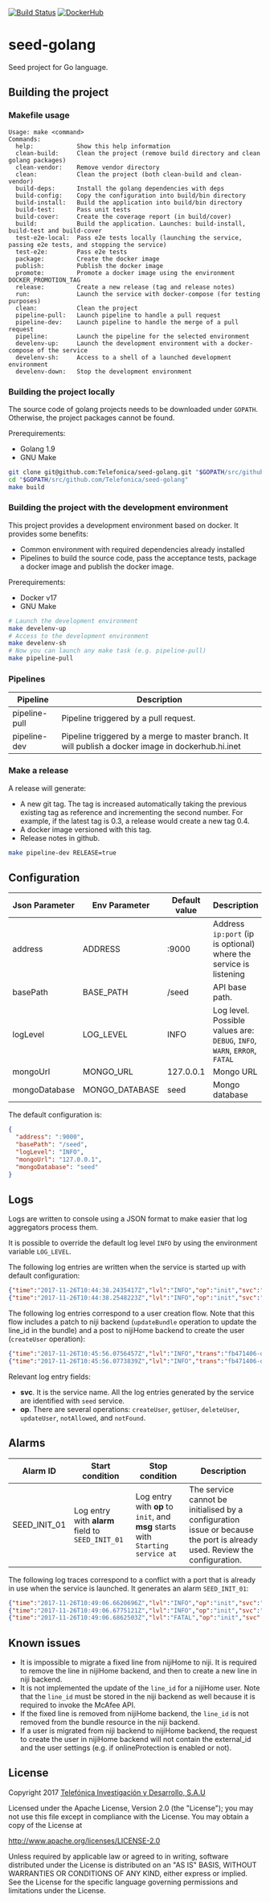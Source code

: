 [![Build Status](https://dcip.hi.inet/job/jorgelg/job/seed-golang/job/pipeline-02-dev/badge/icon)](https://dcip.hi.inet/job/jorgelg/job/seed-golang/job/pipeline-02-dev)
[![DockerHub](https://img.shields.io/docker/automated/jrottenberg/ffmpeg.svg)](http://artifactory.hi.inet/artifactory/webapp/#/artifacts/browse/simple/General/docker/Telefonica/seed-golang)

# seed-golang

Seed project for Go language.

## Building the project

### Makefile usage

```
Usage: make <command>
Commands:
  help:            Show this help information
  clean-build:     Clean the project (remove build directory and clean golang packages)
  clean-vendor:    Remove vendor directory
  clean:           Clean the project (both clean-build and clean-vendor)
  build-deps:      Install the golang dependencies with deps
  build-config:    Copy the configuration into build/bin directory
  build-install:   Build the application into build/bin directory
  build-test:      Pass unit tests
  build-cover:     Create the coverage report (in build/cover)
  build:           Build the application. Launches: build-install, build-test and build-cover
  test-e2e-local:  Pass e2e tests locally (launching the service, passing e2e tests, and stopping the service)
  test-e2e:        Pass e2e tests
  package:         Create the docker image
  publish:         Publish the docker image
  promote:         Promote a docker image using the environment DOCKER_PROMOTION_TAG
  release:         Create a new release (tag and release notes)
  run:             Launch the service with docker-compose (for testing purposes)
  clean:           Clean the project
  pipeline-pull:   Launch pipeline to handle a pull request
  pipeline-dev:    Launch pipeline to handle the merge of a pull request
  pipeline:        Launch the pipeline for the selected environment
  develenv-up:     Launch the development environment with a docker-compose of the service
  develenv-sh:     Access to a shell of a launched development environment
  develenv-down:   Stop the development environment
```

### Building the project locally

The source code of golang projects needs to be downloaded under `GOPATH`. Otherwise, the project packages cannot be found.

Prerequirements:
 - Golang 1.9
 - GNU Make

```sh
git clone git@github.com:Telefonica/seed-golang.git "$GOPATH/src/github.com/Telefonica/seed-golang"
cd "$GOPATH/src/github.com/Telefonica/seed-golang"
make build
```

### Building the project with the development environment

This project provides a development environment based on docker. It provides some benefits:
 - Common environment with required dependencies already installed
 - Pipelines to build the source code, pass the acceptance tests, package a docker image and publish the docker image.

Prerequirements:
 - Docker v17
 - GNU Make

```sh
# Launch the development environment
make develenv-up
# Access to the development environment
make develenv-sh
# Now you can launch any make task (e.g. pipeline-pull)
make pipeline-pull
```

### Pipelines

| Pipeline | Description |
| -------- | ----------- |
| pipeline-pull | Pipeline triggered by a pull request. |
| pipeline-dev | Pipeline triggered by a merge to master branch. It will publish a docker image in dockerhub.hi.inet |

### Make a release

A release will generate:

 - A new git tag. The tag is increased automatically taking the previous existing tag as reference and incrementing the second number. For example, if the latest tag is 0.3, a release would create a new tag 0.4.
 - A docker image versioned with this tag.
 - Release notes in github.

```sh
make pipeline-dev RELEASE=true
```

## Configuration

| Json Parameter | Env Parameter | Default value | Description |
|---|---|---|---|
| address | ADDRESS | :9000 | Address `ip:port` (ip is optional) where the service is listening |
| basePath | BASE_PATH | /seed | API base path. |
| logLevel | LOG_LEVEL | INFO | Log level. Possible values are: `DEBUG`, `INFO`, `WARN`, `ERROR`, `FATAL` |
| mongoUrl | MONGO_URL | 127.0.0.1 | Mongo URL |
| mongoDatabase | MONGO_DATABASE | seed | Mongo database |

The default configuration is:

```json
{
  "address": ":9000",
  "basePath": "/seed",
  "logLevel": "INFO",
  "mongoUrl": "127.0.0.1",
  "mongoDatabase": "seed"
}
```

## Logs

Logs are written to console using a JSON format to make easier that log aggregators process them.

It is possible to override the default log level `INFO` by using the environment variable `LOG_LEVEL`.

The following log entries are written when the service is started up with default configuration:

```json
{"time":"2017-11-26T10:44:38.2435417Z","lvl":"INFO","op":"init","svc":"seed","msg":"Configuration: {\"address\":\":9000\",\"basePath\":\"/seed\",\"logLevel\":\"INFO\",\"mongoUrl\":\"127.0.0.1\",\"mongoDatabase\":\"seed\"}"}
{"time":"2017-11-26T10:44:38.2548223Z","lvl":"INFO","op":"init","svc":"seed","msg":"Starting server at :9000"}
```

The following log entries correspond to a user creation flow. Note that this flow includes a patch to niji backend (`updateBundle` operation to update the line_id in the bundle) and a post to nijiHome backend to create the user (`createUser` operation):

```json
{"time":"2017-11-26T10:45:56.0756457Z","lvl":"INFO","trans":"fb471406-d296-11e7-a2a4-0242ac1a0002","corr":"fb471406-d296-11e7-a2a4-0242ac1a0002","op":"createUser","svc":"seed","method":"POST","path":"/seed/users","remoteaddr":"172.26.0.1:39802","msg":"Request"}
{"time":"2017-11-26T10:45:56.0773839Z","lvl":"INFO","trans":"fb471406-d296-11e7-a2a4-0242ac1a0002","corr":"fb471406-d296-11e7-a2a4-0242ac1a0002","op":"createUser","svc":"seed","status":201,"latency":1,"location":"/seed/users/5a1a9b64edde3709d1feef8d","msg":"Response"}
```

Relevant log entry fields:

 - **svc**. It is the service name. All the log entries generated by the service are identified with `seed` service.
 - **op**. There are several operations: `createUser`, `getUser`, `deleteUser`, `updateUser`, `notAllowed`, and `notFound`.

## Alarms

| Alarm ID | Start condition | Stop condition | Description |
|---|---|---|---|
| SEED_INIT_01 | Log entry with **alarm** field to `SEED_INIT_01` | Log entry with **op** to `init`, and **msg** starts with `Starting service at` | The service cannot be initialised by a configuration issue or because the port is already used. Review the configuration. |

The following log traces correspond to a conflict with a port that is already in use when the service is launched. It generates an alarm `SEED_INIT_01`:

```json
{"time":"2017-11-26T10:49:06.6620696Z","lvl":"INFO","op":"init","svc":"seed","msg":"Configuration: {\"address\":\":9000\",\"basePath\":\"/seed\",\"logLevel\":\"DEBUG\",\"mongoUrl\":\"127.0.0.1\",\"mongoDatabase\":\"seed\"}"}
{"time":"2017-11-26T10:49:06.6775121Z","lvl":"INFO","op":"init","svc":"seed","msg":"Starting server at :9000"}
{"time":"2017-11-26T10:49:06.6862503Z","lvl":"FATAL","op":"init","svc":"seed","alarm":"SEED_INIT_01","msg":"Error starting server. listen tcp :9000: bind: address already in use"}
```

## Known issues

 - It is impossible to migrate a fixed line from nijiHome to niji. It is required to remove the line in nijiHome backend, and then to create a new line in niji backend.
 - It is not implemented the update of the `line_id` for a nijiHome user. Note that the `line_id` must be stored in the niji backend as well because it is required to invoke the McAfee API.
 - If the fixed line is removed from nijiHome backend, the `line_id` is not removed from the bundle resource in the niji backend.
 - If a user is migrated from niji backend to nijiHome backend, the request to create the user in nijiHome backend will not contain the external_id and the user settings (e.g. if onlineProtection is enabled or not).

## License

Copyright 2017 [Telefónica Investigación y Desarrollo, S.A.U](http://www.tid.es)

Licensed under the Apache License, Version 2.0 (the "License"); you may not use this file except in compliance with the License. You may obtain a copy of the License at

http://www.apache.org/licenses/LICENSE-2.0

Unless required by applicable law or agreed to in writing, software distributed under the License is distributed on an "AS IS" BASIS, WITHOUT WARRANTIES OR CONDITIONS OF ANY KIND, either express or implied. See the License for the specific language governing permissions and limitations under the License.
